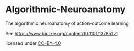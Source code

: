 # Algorithmic-Neuroanatomy
The algorithmic neuroanatomy of action-outcome learning

See https://www.biorxiv.org/content/10.1101/137851v1

licensed under [CC-BY-4.0](https://creativecommons.org/licenses/by/4.0/)
